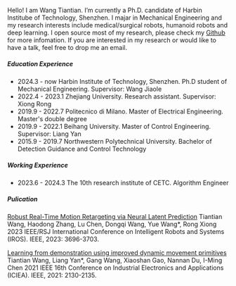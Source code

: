 Hello! I am Wang Tiantian. I’m currently a Ph.D. candidate of Harbin Institube of Technology, Shenzhen. I majar in Mechanical Engineering and my research interests include medical/surgical robots, humanoid robots and deep learning. 
I open source most of my research, please check my [Github](https://github.com/Tiantiansayhi) for more infomation.
If you are interested in my research or would like to have a talk, feel free to drop me an email.

##### Education Experience

- 2024.3 - now Harbin Institute of Technology, Shenzhen. Ph.D student of Mechanical Engineering. Supervisor: Wang Jiaole
- 2022.4 - 2023.1  Zhejiang University. Research assistant. Supervisor: Xiong Rong
- 2019.9 - 2022.7  Politecnico di Milano. Master of Electrical Engineering. Master's double degree
- 2019.9 - 2022.1  Beihang University. Master of Control Engineering. Supervisor: Liang Yan
- 2015.9 - 2019.7  Northwestern Polytechnical University. Bachelor of Detection Guidance and Control Technology


##### Working Experience

- 2023.6 - 2024.3  The 10th research institute of CETC. Algorithm Engineer

##### Pulication

[Robust Real-Time Motion Retargeting via Neural Latent Prediction](https://ieeexplore.ieee.org/abstract/document/10342022)
Tiantian Wang, Haodong Zhang, Lu Chen, Dongqi Wang, Yue Wang*, Rong Xiong
2023 IEEE/RSJ International Conference on Intelligent Robots and Systems (IROS). IEEE, 2023: 3696-3703.

[Learning from demonstration using improved dynamic movement primitives](https://ieeexplore.ieee.org/abstract/document/9516425)
Tiantian Wang, Liang Yan*, Gang Wang, Xiaoshan Gao, Nannan Du, I-Ming Chen
2021 IEEE 16th Conference on Industrial Electronics and Applications (ICIEA). IEEE, 2021: 2130-2135.
